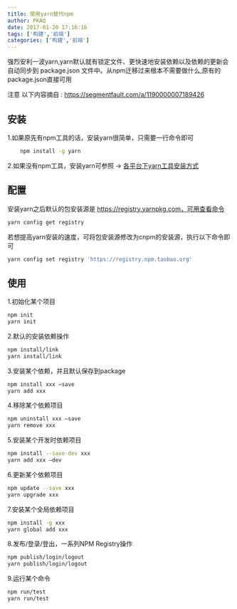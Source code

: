 ```yaml
---
title: 使用yarn替代npm
author: PKAQ
date: 2017-01-20 17:16:16
tags: ['构建','前端']
categories: ['构建','前端']
---
```


强烈安利一波yarn,yarn默认就有锁定文件、更快速地安装依赖以及依赖的更新会自动同步到 package.json 文件中。从npm迁移过来根本不需要做什么,原有的package.json直接可用


注意 以下内容摘自 : https://segmentfault.com/a/1190000007189426
## 安装

1.如果原先有npm工具的话，安装yarn很简单，只需要一行命令即可
```bash
	npm install -g yarn
```

2.如果没有npm工具，安装yarn可参照 -> [各平台下yarn工具安装方式](https://yarnpkg.com/en/docs/install)

<!-- more -->
## 配置

安装yarn之后默认的包安装源是 https://registry.yarnpkg.com，可用查看命令
```bash
yarn config get registry
```

若想提高yarn安装的速度，可将包安装源修改为cnpm的安装源，执行以下命令即可
```bash
yarn config set registry 'https://registry.npm.taobao.org'
```

## 使用

1.初始化某个项目
```bash
npm init
yarn init
```

2.默认的安装依赖操作
```bash
npm install/link
yarn install/link
```

3.安装某个依赖，并且默认保存到package
```bash
npm install xxx —save
yarn add xxx
```

4.移除某个依赖项目
```bash
npm uninstall xxx —save
yarn remove xxx
```

5.安装某个开发时依赖项目
```bash
npm install --save-dev xxx 
yarn add xxx —dev
```

6.更新某个依赖项目
```bash
npm update --save xxx
yarn upgrade xxx
```

7.安装某个全局依赖项目
```bash
npm install -g xxx 
yarn global add xxx
```

8.发布/登录/登出，一系列NPM Registry操作
```bash
npm publish/login/logout
yarn publish/login/logout
```

9.运行某个命令
```bash
npm run/test
yarn run/test
```


